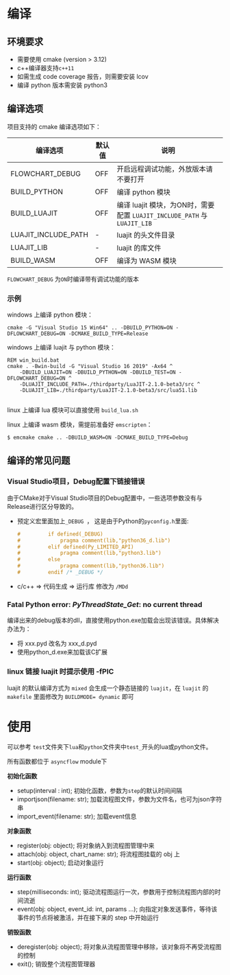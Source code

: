 # 编译

## 环境要求

+ 需要使用 cmake (version > 3.12) 
+ c++编译器支持`c++11`
+ 如需生成 code coverage 报告，则需要安装 lcov
+ 编译 python 版本需安装 python3

## 编译选项

项目支持的 cmake 编译选项如下：

| 编译选项            | 默认值 | 说明                                                         |
| ------------------- | ------ | ------------------------------------------------------------ |
| FLOWCHART_DEBUG     | OFF    | 开启远程调试功能，外放版本请不要打开                         |
| BUILD_PYTHON        | OFF    | 编译 python 模块                                             |
| BUILD_LUAJIT        | OFF    | 编译 luajit 模块，为ON时，需要配置 `LUAJIT_INCLUDE_PATH` 与 `LUAJIT_LIB` |
| LUAJIT_INCLUDE_PATH | -      | luajit 的头文件目录                                          |
| LUAJIT_LIB          | -      | luajit 的库文件                                              |
| BUILD_WASM          | OFF    | 编译为 WASM  模块                                            |

`FLOWCHART_DEBUG` 为`ON`时编译带有调试功能的版本

### 示例

windows 上编译 python 模块：

```shell
cmake -G "Visual Studio 15 Win64" .. -DBUILD_PYTHON=ON -DFLOWCHART_DEBUG=ON -DCMAKE_BUILD_TYPE=Release
```

windows 上编译 luajit  与 python 模块：

```shell
REM win_build.bat
cmake . -Bwin-build -G "Visual Studio 16 2019" -Ax64 ^
	-DBUILD_LUAJIT=ON -DBUILD_PYTHON=ON -DBUILD_TEST=ON -DFLOWCHART_DEBUG=ON ^
	-DLUAJIT_INCLUDE_PATH=./thirdparty/LuaJIT-2.1.0-beta3/src ^
	-DLUAJIT_LIB=./thirdparty/LuaJIT-2.1.0-beta3/src/lua51.lib
	
```

linux 上编译 lua 模块可以直接使用 `build_lua.sh`

linux 上编译 wasm 模块，需提前准备好 `emscripten`：

```shell
$ emcmake cmake .. -DBUILD_WASM=ON -DCMAKE_BUILD_TYPE=Debug
```

## 编译的常见问题

### Visual Studio项目，Debug配置下链接错误

由于CMake对于Visual Studio项目的Debug配置中，一些选项参数没有与Release进行区分导致的。

+ 预定义宏里面加上`_DEBUG `， 这是由于Python的`pyconfig.h`里面:

  ```c++
  #			if defined(_DEBUG)
  #				pragma comment(lib,"python36_d.lib")
  #			elif defined(Py_LIMITED_API)
  #				pragma comment(lib,"python3.lib")
  #			else
  #				pragma comment(lib,"python36.lib")
  #			endif /* _DEBUG */
  ```

  

+ c/c++ => 代码生成 => 运行库 修改为 `/MDd`

### Fatal Python error: *PyThreadState_Get*: no current thread

编译出来的debug版本的dll，直接使用python.exe加载会出现该错误。具体解决办法为：

+ 将 xxx.pyd 改名为 xxx_d.pyd
+ 使用python_d.exe来加载该C扩展

### linux 链接 luajit 时提示使用 -fPIC

luajit 的默认编译方式为 `mixed` 会生成一个静态链接的 `luajit`，在 `luajit` 的 `makefile` 里面修改为 `BUILDMODE= dynamic` 即可



# 使用

可以参考 `test`文件夹下`lua`和`python`文件夹中`test_`开头的lua或python文件。

所有函数都位于 `asyncflow` module下

**初始化函数**

+ setup(interval : int); 初始化函数，参数为`step`的默认时间间隔
+ importjson(filename: str); 加载流程图文件，参数为文件名，也可为json字符串
+ import_event(filename: str); 加载event信息

**对象函数**

+ register(obj: object); 将对象纳入到流程图管理中来
+ attach(obj: object, chart_name: str); 将流程图挂载的 obj 上
+ start(obj: object); 启动对象运行

**运行函数**

+ step(milliseconds: int); 驱动流程图运行一次，参数用于控制流程图内部的时间流逝
+ event(obj: object, event_id: int, params ...); 向指定对象发送事件，等待该事件的节点将被激活，并在接下来的 step 中开始运行

**销毁函数**

+ deregister(obj: object); 将对象从流程图管理中移除，该对象将不再受流程图的控制
+ exit(); 销毁整个流程图管理器

